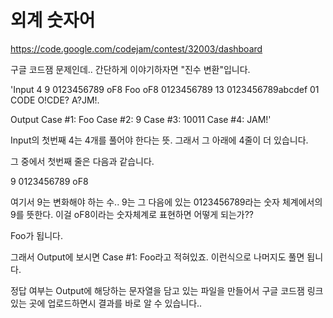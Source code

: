 # 외계 숫자어

https://code.google.com/codejam/contest/32003/dashboard

구글 코드잼 문제인데.. 간단하게 이야기하자면 "진수 변환"입니다.

'Input
4
9 0123456789 oF8
Foo oF8 0123456789
13 0123456789abcdef 01
CODE O!CDE? A?JM!.

Output
Case #1: Foo
Case #2: 9
Case #3: 10011
Case #4: JAM!'

Input의 첫번째 4는 4개를 풀어야 한다는 뜻. 그래서 그 아래에 4줄이 더 있습니다.

그 중에서 첫번째 줄은 다음과 같습니다.

9 0123456789 oF8

여기서 9는 변화해야 하는 수.. 9는 그 다음에 있는 0123456789라는 숫자 체계에서의 9를 뜻한다. 
이걸 oF8이라는 숫자체계로 표현하면 어떻게 되는가??

Foo가 됩니다.

그래서 Output에 보시면 Case #1: Foo라고 적혀있죠.
이런식으로 나머지도 풀면 됩니다.

정답 여부는 Output에 해당하는 문자열을 담고 있는 파일을 만들어서 구글 코드잼 링크 있는 곳에 업로드하면시 결과를 바로 알 수 있습니다..